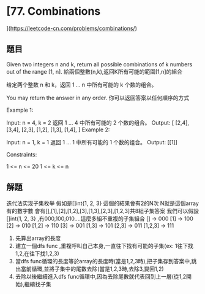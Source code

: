 # [77. Combinations
](https://leetcode-cn.com/problems/combinations/)


## 題目

Given two integers n and k, return all possible combinations of k numbers out of the range [1, n].
給兩個整數(n,k),返回K所有可能的範圍[1,n]的組合

给定两个整数 n 和 k，返回 1 ... n 中所有可能的 k 个数的组合。

You may return the answer in any order.
你可以返回答案以任何順序的方式
 

Example 1:

Input: n = 4, k = 2
返回 1 ... 4 中所有可能的 2 个数的组合。
Output:
[
  [2,4],
  [3,4],
  [2,3],
  [1,2],
  [1,3],
  [1,4],
]
Example 2:

Input: n = 1, k = 1
返回 1 ... 1 中所有可能的 1 个数的组合。
Output: [[1]]
 

Constraints:

1 <= n <= 20
1 <= k <= n



## 解題
迭代法实现子集枚举
假如是[]int{1, 2, 3} 
這個的結果會有2的N次
N就是這個array有的數字數
會有[],[1],[2],[1,2],[3],[1,3],[2,3],[1,2,3]共8組子集答案
我們可以假設[]int{1, 2, 3} ,有000,100,010....這麼多組不重複的子集組合
[] -> 000
[1] -> 100
[2] -> 010
[1,2] -> 110
[3] -> 001
[1,3] -> 101
[2,3] -> 011
[1,2,3] -> 111

1. 先算出array的長度
2. 建立一個dfs func ,重複呼叫自己本身,一直往下找有可能的子集(ex: 1往下找1,2,在往下找1,2,3)
3. 當dfs func循環的長度等於array的長度時(當是1,2,3時),把子集存到答案中,跳出當前循環,並將子集中的尾數去除(當是1,2,3時,去除3,變回1,2)
4. 去除以後繼續進入dfs func循環中,因為去除尾數就代表回到上一層(從1,2開始),繼續找子集





